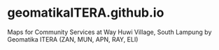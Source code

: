 # geomatikaITERA.github.io
Maps for Community Services at Way Huwi Village, South Lampung by Geomatika ITERA (ZAN, MUN, APN, RAY, ELI)
